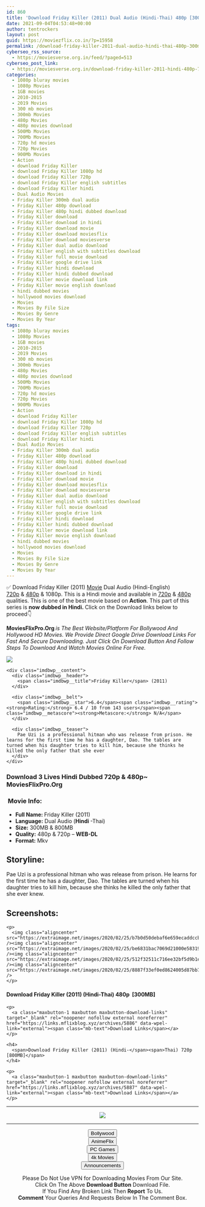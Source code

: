 ```yaml
---
id: 860
title: 'Download Friday Killer (2011) Dual Audio (Hindi-Thai) 480p [300MB] || 720p [800MB]'
date: 2021-09-04T04:53:48+00:00
author: tentrockers
layout: post
guid: https://moviezflix.co.in/?p=15958
permalink: /download-friday-killer-2011-dual-audio-hindi-thai-480p-300mb-720p-800mb/
cyberseo_rss_source:
  - https://moviesverse.org.in/feed/?paged=513
cyberseo_post_link:
  - https://moviesverse.org.in/download-friday-killer-2011-hindi-480p-720p/
categories:
  - 1080p bluray movies
  - 1080p Movies
  - 1GB movies
  - 2010-2015
  - 2019 Movies
  - 300 mb movies
  - 300mb Movies
  - 480p Movies
  - 480p movies download
  - 500Mb Movies
  - 700Mb Movies
  - 720p hd movies
  - 720p Movies
  - 900Mb Movies
  - Action
  - download Friday Killer
  - download Friday Killer 1080p hd
  - download Friday Killer 720p
  - download Friday Killer english subtitles
  - download Friday Killer hindi
  - Dual Audio Movies
  - Friday Killer 300mb dual audio
  - Friday Killer 480p download
  - Friday Killer 480p hindi dubbed download
  - Friday Killer download
  - Friday Killer download in hindi
  - Friday Killer download movie
  - Friday Killer download moviesflix
  - Friday Killer download moviesverse
  - Friday Killer dual audio download
  - Friday Killer english with subtitles download
  - Friday Killer full movie download
  - Friday Killer google drive link
  - Friday Killer hindi download
  - Friday Killer hindi dubbed download
  - Friday Killer movie download link
  - Friday Killer movie english download
  - hindi dubbed movies
  - hollywood movies download
  - Movies
  - Movies By File Size
  - Movies By Genre
  - Movies By Year
tags:
  - 1080p bluray movies
  - 1080p Movies
  - 1GB movies
  - 2010-2015
  - 2019 Movies
  - 300 mb movies
  - 300mb Movies
  - 480p Movies
  - 480p movies download
  - 500Mb Movies
  - 700Mb Movies
  - 720p hd movies
  - 720p Movies
  - 900Mb Movies
  - Action
  - download Friday Killer
  - download Friday Killer 1080p hd
  - download Friday Killer 720p
  - download Friday Killer english subtitles
  - download Friday Killer hindi
  - Dual Audio Movies
  - Friday Killer 300mb dual audio
  - Friday Killer 480p download
  - Friday Killer 480p hindi dubbed download
  - Friday Killer download
  - Friday Killer download in hindi
  - Friday Killer download movie
  - Friday Killer download moviesflix
  - Friday Killer download moviesverse
  - Friday Killer dual audio download
  - Friday Killer english with subtitles download
  - Friday Killer full movie download
  - Friday Killer google drive link
  - Friday Killer hindi download
  - Friday Killer hindi dubbed download
  - Friday Killer movie download link
  - Friday Killer movie english download
  - hindi dubbed movies
  - hollywood movies download
  - Movies
  - Movies By File Size
  - Movies By Genre
  - Movies By Year
---
```

<div class="thecontent clearfix">
  <p>
    ✅ Download Friday Killer (2011) <a href="https://moviesverse.org.in/category/movies/" data-wpel-link="internal">Movie</a> Dual Audio (Hindi-English) <a href="https://moviesverse.org.in/720p-movies/" data-wpel-link="internal">720p</a>&nbsp;&&nbsp;<a href="https://moviesverse.org.in/480p-movies/" data-wpel-link="internal">480p</a> & 1080p. This is a Hindi movie and available in <a href="https://moviesverse.org.in/720p-movies/" data-wpel-link="internal">720p</a>&nbsp;&&nbsp;<a href="https://moviesverse.org.in/480p-movies/" data-wpel-link="internal">480p</a> qualities. This is one of the best movie based on <strong>Action</strong>. This part of this series is <strong>now dubbed in <span>Hindi.&nbsp;</span></strong><span>Click on the Download links below to proceed👇</span>
  </p>
  
  <p>
    <strong><span>MoviesFlixPro.Org&nbsp;</span></strong><em>is The Best Website/Platform For Bollywood And Hollywood HD Movies. We Provide Direct Google Drive Download Links For Fast And Secure Downloading. Just Click On Download Button And Follow Steps To&nbsp;Download And Watch Movies Online For Free.</em>
  </p>
  
  <div class="imdbwp imdbwp--movie dark">
    <div class="imdbwp__thumb">
      <a class="imdbwp__link" target="_blank" title="Friday Killer" href="https://www.imdb.com/title/tt2292693/" rel="nofollow external noopener noreferrer" data-wpel-link="external"><img class="imdbwp__img" src="https://m.media-amazon.com/images/M/MV5BNTgzZGYwZmUtM2ZmYy00MGVjLTllZDctZmE5NjI1MzBlYjcxXkEyXkFqcGdeQXVyMjUzNDk4OTQ@._V1_SX300.jpg" /></a>
    </div>
    
    <div class="imdbwp__content">
      <div class="imdbwp__header">
        <span class="imdbwp__title">Friday Killer</span> (2011)
      </div>
      
      <div class="imdbwp__belt">
        <span class="imdbwp__star">6.4</span><span class="imdbwp__rating"><strong>Rating:</strong> 6.4 / 10 from 143 users</span><span class="imdbwp__metascore"><strong>Metascore:</strong> N/A</span>
      </div>
      
      <div class="imdbwp__teaser">
        Pae Uzi is a professional hitman who was release from prison. He learns for the first time he has a daughter, Dao. The tables are turned when his daughter tries to kill him, because she thinks he killed the only father that she ever
      </div>
    </div>
  </div>
  
  <h3>
    <span>Download 3 Lives Hindi Dubbed 720p & 480p~ MoviesFlixPro.Org</span>
  </h3>
  
  <h3>
    <span>&nbsp;Movie Info:&nbsp;</span>
  </h3>
  
  <ul>
    <li>
      <strong>Full Name: </strong>Friday Killer (2011)
    </li>
    <li>
      <strong>Language:</strong> Dual Audio (<strong><span>Hindi </span></strong>-Thai)
    </li>
    <li>
      <strong>Size:</strong> 300MB & 800MB
    </li>
    <li>
      <strong>Quality:</strong> 480p & 720p – <span><strong>WEB-DL</strong></span>
    </li>
    <li>
      <strong>Format:</strong>&nbsp;Mkv
    </li>
  </ul>
  
  <h2>
    <span>Storyline:</span>
  </h2>
  
  <p>
    Pae Uzi is a professional hitman who was release from prison. He learns for the first time he has a daughter, Dao. The tables are turned when his daughter tries to kill him, because she thinks he killed the only father that she ever knew.
  </p>
  
  <div class="summary_text">
    <h2>
      <span>Screenshots:</span>
    </h2>
    
    <p>
      <img class="aligncenter" src="https://extraimage.net/images/2020/02/25/b7b0d50debaf6e659ecaddccb109ebae.jpg" /><img class="aligncenter" src="https://extraimage.net/images/2020/02/25/be6831bac7069d21000e58319d3b48cb.jpg" /><img class="aligncenter" src="https://extraimage.net/images/2020/02/25/512f32511c716ee32bf5d9b1e8e7e899.jpg" /><img class="aligncenter" src="https://extraimage.net/images/2020/02/25/8887f33ef0ed8624005d87bb7e98192f.jpg" />
    </p>
  </div>
  
  <div class="inline canwrap">
    <h4>
      <span>Download Friday Killer (2011) (Hindi-Thai) </span><span>480p&nbsp; [300MB]</span>
    </h4>
    
    <p>
      <a class="maxbutton-1 maxbutton maxbutton-download-links" target="_blank" rel="noopener nofollow external noreferrer" href="https://links.mflixblog.xyz/archives/5886" data-wpel-link="external"><span class="mb-text">Download Links</span></a>
    </p>
    
    <h4>
      <span>Download Friday Killer (2011) (Hindi-</span><span>Thai) 720p [800MB]</span>
    </h4>
    
    <p>
      <a class="maxbutton-1 maxbutton maxbutton-download-links" target="_blank" rel="noopener nofollow external noreferrer" href="https://links.mflixblog.xyz/archives/5887" data-wpel-link="external"><span class="mb-text">Download Links</span></a>
    </p>
  </div>
</div>

<center>
  </p> 
  
  <hr />
  
  <p>
    <a href="http://gdrivepro.xyz/join.php" data-wpel-link="external" target="_blank" rel="nofollow external noopener noreferrer"><img src="https://i.imgur.com/FhMdWdW.png" /></a>
  </p>
  
  <hr />
  
  <p>
    <a href="https://dogemovies.xyz" target="_blank" data-wpel-link="external" rel="nofollow external noopener noreferrer"><button class="button button5">Bollywood</button></a><br /> <a href="https://animeflix.in" target="_blank" data-wpel-link="external" rel="nofollow external noopener noreferrer"><button class="button button5">AnimeFlix</button></a><br /> <a href="https://gamesflix.net/" target="_blank" data-wpel-link="external" rel="nofollow external noopener noreferrer"><button class="button button5">PC Games</button></a><br /> <a href="https://uhdmovies.in" target="_blank" data-wpel-link="external" rel="nofollow external noopener noreferrer"><button class="button button5">4k Movies</button></a><br /> <a href="https://moviesverse.org.in/announcements/" target="_blank" data-wpel-link="internal" rel="noopener"><button class="button button5">Announcements</button></a>
  </p>
  
  <div class="alert alert-danger">
    Please Do Not Use VPN for Downloading Movies From Our Site.
  </div>
  
  <div class="alert alert-success">
    Click On The Above <strong>Download Button</strong> Download File.
  </div>
  
  <div class="alert alert-warning">
    If You Find Any Broken Link Then <strong>Report</strong> To Us.
  </div>
  
  <div class="alert alert-info">
    <strong>Comment</strong> Your Queries And Requests Below In The Comment Box.
  </div>
  
  <p>
    </center>
  </p>